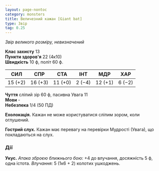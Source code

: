 ```yaml
---
layout: page-nontoc
category: monsters
title: Величезний кажан [Giant bat]
type: Звір
tag: 0.25
---
```


_Звір великого розміру, невизначений_

**Клас захисту** 13    
**Пункти здоров'я** 22 (4к10)    
**Швидкість** 10 ф, політ 60 ф.

| СИЛ     | СПР     | СТА     | ІНТ    | МДР     | ХАР    |
| ------- | ------- | ------- | ------ | ------- | ------ |
| 15 (+2) | 16 (+3) | 11 (+0) | 2 (−4) | 12 (+1) | 6 (−2) |

**Чуття** сліпий зір 60 ф, пасивна Увага 11    
**Мови** -    
**Небезпека** 1/4 (50 ПД)

**Ехолокація.** Кажан не може користуватися сліпим зором, коли оглушений.    

**Гострий слух.** Кажан має перевагу на перевірки Мудрості (Увага), що покладаються на слух.

### Дії
**Укус.** _Атака зброєю ближнього бою:_ +4 до влучання, досяжність 5 ф, одна істота. _Влучання:_ 5 (1к6 + 2) колотих ушкоджень. 
